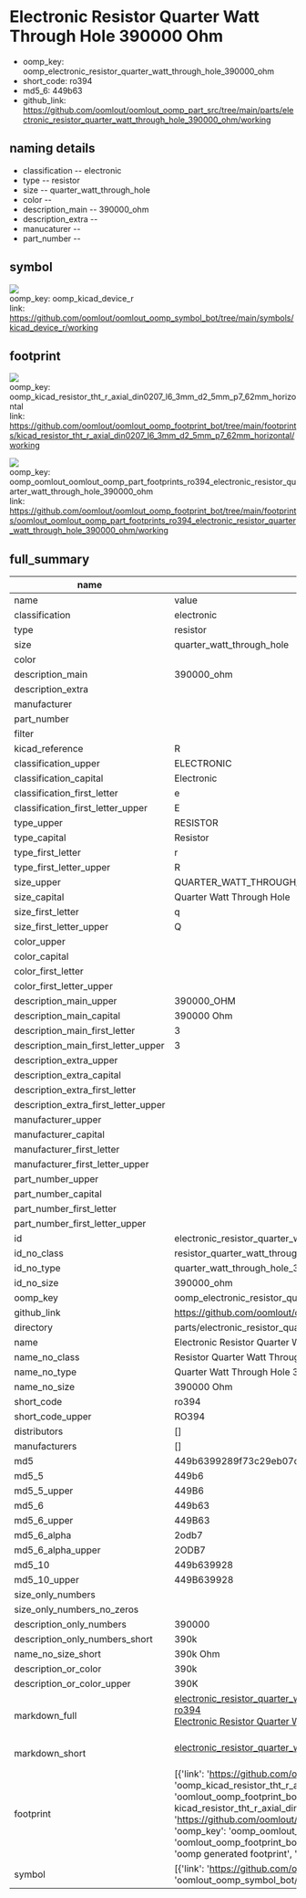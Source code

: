 # Electronic Resistor Quarter Watt Through Hole 390000 Ohm

  
* oomp_key: oomp_electronic_resistor_quarter_watt_through_hole_390000_ohm 
* short_code: ro394
* md5_6: 449b63  
* github_link: https://github.com/oomlout/oomlout_oomp_part_src/tree/main/parts/electronic_resistor_quarter_watt_through_hole_390000_ohm/working  
## naming details
* classification -- electronic
* type -- resistor
* size -- quarter_watt_through_hole
* color -- 
* description_main -- 390000_ohm
* description_extra -- 
* manucaturer -- 
* part_number -- 



## symbol

![](symbol/{index}/working/working_600.png)  
oomp_key: oomp_kicad_device_r  
link: https://github.com/oomlout/oomlout_oomp_symbol_bot/tree/main/symbols/kicad_device_r/working  

## footprint

![](footprint/{index}/working/working_600.png)  
oomp_key: oomp_kicad_resistor_tht_r_axial_din0207_l6_3mm_d2_5mm_p7_62mm_horizontal  
link: https://github.com/oomlout/oomlout_oomp_footprint_bot/tree/main/footprints/kicad_resistor_tht_r_axial_din0207_l6_3mm_d2_5mm_p7_62mm_horizontal/working  

![](footprint/{index}/working/working_600.png)  
oomp_key: oomp_oomlout_oomlout_oomp_part_footprints_ro394_electronic_resistor_quarter_watt_through_hole_390000_ohm  
link: https://github.com/oomlout/oomlout_oomp_footprint_bot/tree/main/footprints/oomlout_oomlout_oomp_part_footprints_ro394_electronic_resistor_quarter_watt_through_hole_390000_ohm/working  

## full_summary
| name | value | 
| --- | --- | 
| name | value | 
| classification | electronic | 
| type | resistor | 
| size | quarter_watt_through_hole | 
| color |  | 
| description_main | 390000_ohm | 
| description_extra |  | 
| manufacturer |  | 
| part_number |  | 
| filter |  | 
| kicad_reference | R | 
| classification_upper | ELECTRONIC | 
| classification_capital | Electronic | 
| classification_first_letter | e | 
| classification_first_letter_upper | E | 
| type_upper | RESISTOR | 
| type_capital | Resistor | 
| type_first_letter | r | 
| type_first_letter_upper | R | 
| size_upper | QUARTER_WATT_THROUGH_HOLE | 
| size_capital | Quarter Watt Through Hole | 
| size_first_letter | q | 
| size_first_letter_upper | Q | 
| color_upper |  | 
| color_capital |  | 
| color_first_letter |  | 
| color_first_letter_upper |  | 
| description_main_upper | 390000_OHM | 
| description_main_capital | 390000 Ohm | 
| description_main_first_letter | 3 | 
| description_main_first_letter_upper | 3 | 
| description_extra_upper |  | 
| description_extra_capital |  | 
| description_extra_first_letter |  | 
| description_extra_first_letter_upper |  | 
| manufacturer_upper |  | 
| manufacturer_capital |  | 
| manufacturer_first_letter |  | 
| manufacturer_first_letter_upper |  | 
| part_number_upper |  | 
| part_number_capital |  | 
| part_number_first_letter |  | 
| part_number_first_letter_upper |  | 
| id | electronic_resistor_quarter_watt_through_hole_390000_ohm | 
| id_no_class | resistor_quarter_watt_through_hole_390000_ohm | 
| id_no_type | quarter_watt_through_hole_390000_ohm | 
| id_no_size | 390000_ohm | 
| oomp_key | oomp_electronic_resistor_quarter_watt_through_hole_390000_ohm | 
| github_link | https://github.com/oomlout/oomlout_oomp_part_src/tree/main/parts/electronic_resistor_quarter_watt_through_hole_390000_ohm/working | 
| directory | parts/electronic_resistor_quarter_watt_through_hole_390000_ohm | 
| name | Electronic Resistor Quarter Watt Through Hole 390000 Ohm | 
| name_no_class | Resistor Quarter Watt Through Hole 390000 Ohm | 
| name_no_type | Quarter Watt Through Hole 390000 Ohm | 
| name_no_size | 390000 Ohm | 
| short_code | ro394 | 
| short_code_upper | RO394 | 
| distributors | [] | 
| manufacturers | [] | 
| md5 | 449b6399289f73c29eb07ccbf5ef73be | 
| md5_5 | 449b6 | 
| md5_5_upper | 449B6 | 
| md5_6 | 449b63 | 
| md5_6_upper | 449B63 | 
| md5_6_alpha | 2odb7 | 
| md5_6_alpha_upper | 2ODB7 | 
| md5_10 | 449b639928 | 
| md5_10_upper | 449B639928 | 
| size_only_numbers |  | 
| size_only_numbers_no_zeros |  | 
| description_only_numbers | 390000 | 
| description_only_numbers_short | 390k | 
| name_no_size_short | 390k Ohm | 
| description_or_color | 390k | 
| description_or_color_upper | 390K | 
| markdown_full | [electronic_resistor_quarter_watt_through_hole_390000_ohm](https://github.com/oomlout/oomlout_oomp_part_src/tree/main/parts/electronic_resistor_quarter_watt_through_hole_390000_ohm/working)<br>[ro394](https://github.com/oomlout/oomlout_oomp_part_src/tree/main/parts/electronic_resistor_quarter_watt_through_hole_390000_ohm/working)<br>[Electronic Resistor Quarter Watt Through Hole 390000 Ohm](https://github.com/oomlout/oomlout_oomp_part_src/tree/main/parts/electronic_resistor_quarter_watt_through_hole_390000_ohm/working)<br><br> | 
| markdown_short | [electronic_resistor_quarter_watt_through_hole_390000_ohm](https://github.com/oomlout/oomlout_oomp_part_src/tree/main/parts/electronic_resistor_quarter_watt_through_hole_390000_ohm/working)<br><br> | 
| footprint | [{'link': 'https://github.com/oomlout/oomlout_oomp_footprint_bot/tree/main/foootprntss/kicad_resistor_tht_r_axial_din0207_l6_3mm_d2_5mm_p7_62mm_horizontal', 'oomp_key': 'oomp_kicad_resistor_tht_r_axial_din0207_l6_3mm_d2_5mm_p7_62mm_horizontal', 'directory': 'oomlout_oomp_footprint_bot/footprints/kicad_resistor_tht_r_axial_din0207_l6_3mm_d2_5mm_p7_62mm_horizontal//working/working.kicad_mod', 'note': 'source footprint kicad_resistor_tht_r_axial_din0207_l6_3mm_d2_5mm_p7_62mm_horizontal', 'index': 0}, {'link': 'https://github.com/oomlout/oomlout_oomp_footprint_bot/tree/main/foootprntss/oomlout_oomlout_oomp_part_footprints_ro394_electronic_resistor_quarter_watt_through_hole_390000_ohm', 'oomp_key': 'oomp_oomlout_oomlout_oomp_part_footprints_ro394_electronic_resistor_quarter_watt_through_hole_390000_ohm', 'directory': 'oomlout_oomp_footprint_bot/footprints/oomlout_oomlout_oomp_part_footprints_ro394_electronic_resistor_quarter_watt_through_hole_390000_ohm//working/working.kicad_mod', 'note': 'oomp generated footprint', 'index': 1}] | 
| symbol | [{'link': 'https://github.com/oomlout/oomlout_oomp_symbol_bot/tree/main/symbols/kicad_device_r', 'oomp_key': 'oomp_kicad_device_r', 'directory': 'oomlout_oomp_symbol_bot/symbols/kicad_device_r//working/working.kicad_sym', 'index': 0}] | 
